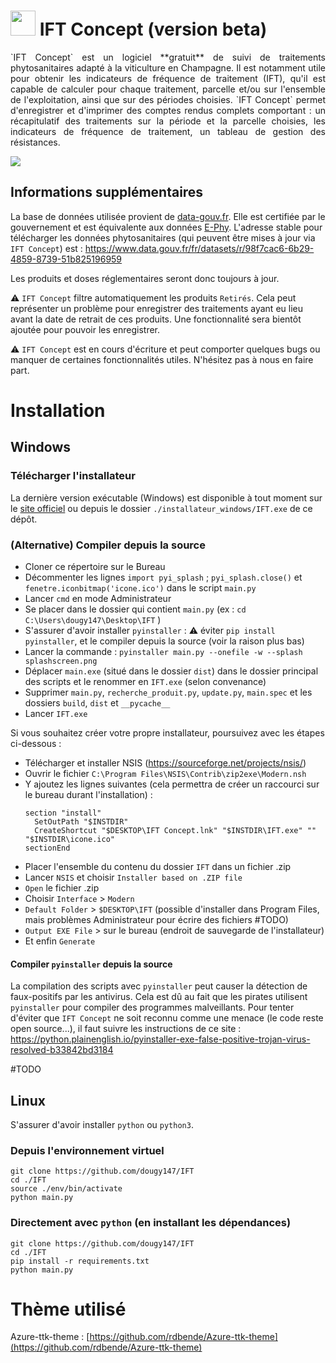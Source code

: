 # <img src="icone.ico" width='40px'> IFT Concept (version beta)

<div style="text-align: justify">
`IFT Concept` est un logiciel **gratuit** de suivi de traitements phytosanitaires adapté à la viticulture en Champagne.
Il est notamment utile pour obtenir les indicateurs de fréquence de traitement (IFT), qu'il est capable de calculer pour chaque traitement, parcelle et/ou sur l'ensemble de l'exploitation, ainsi que sur des périodes choisies.
`IFT Concept` permet d'enregistrer et d'imprimer des comptes rendus complets comportant : un récapitulatif des traitements sur la période et la parcelle choisies, les indicateurs de fréquence de traitement, un tableau de gestion des résistances.

![](iftconcept.gif)
</div>

## Informations supplémentaires

La base de données utilisée provient de [data-gouv.fr](https://www.data.gouv.fr/fr/datasets/donnees-ouvertes-du-catalogue-e-phy-des-produits-phytopharmaceutiques-matieres-fertilisantes-et-supports-de-culture-adjuvants-produits-mixtes-et-melanges/).
Elle est certifiée par le gouvernement et est équivalente aux données [E-Phy](https://ephy.anses.fr).
L'adresse stable pour télécharger les données phytosanitaires (qui peuvent être mises à jour via `IFT Concept`) est :
https://www.data.gouv.fr/fr/datasets/r/98f7cac6-6b29-4859-8739-51b825196959

Les produits et doses réglementaires seront donc toujours à jour.

⚠️ `IFT Concept` filtre automatiquement les produits `Retirés`. Cela peut représenter un problème pour enregistrer des traitements ayant eu lieu avant la date de retrait de ces produits. Une fonctionnalité sera bientôt ajoutée pour pouvoir les enregistrer.

⚠️ `IFT Concept` est en cours d'écriture et peut comporter quelques bugs ou manquer de certaines fonctionnalités utiles. N'hésitez pas à nous en faire part.


# Installation

## Windows

### Télécharger l'installateur

La dernière version exécutable (Windows) est disponible à tout moment sur le [site officiel](https://iftconcept.fr) ou depuis le dossier `./installateur_windows/IFT.exe` de ce dépôt.

### (Alternative) Compiler depuis la source

- Cloner ce répertoire sur le Bureau
- Décommenter les lignes `import pyi_splash` ; `pyi_splash.close()` et `fenetre.iconbitmap('icone.ico')` dans le script `main.py`
- Lancer `cmd` en mode Administrateur
- Se placer dans le dossier qui contient `main.py` (ex : `cd C:\Users\dougy147\Desktop\IFT` )
- S'assurer d'avoir installer `pyinstaller` : ⚠ éviter `pip install pyinstaller`, et le compiler depuis la source (voir la raison plus bas)
- Lancer la commande : `pyinstaller main.py --onefile -w --splash splashscreen.png`
- Déplacer `main.exe` (situé dans le dossier `dist`) dans le dossier principal des scripts et le renommer en `IFT.exe` (selon convenance)
- Supprimer `main.py`, `recherche_produit.py`, `update.py`, `main.spec` et les dossiers `build`, `dist` et `__pycache__`
- Lancer `IFT.exe`

Si vous souhaitez créer votre propre installateur, poursuivez avec les étapes ci-dessous :

- Télécharger et installer NSIS (https://sourceforge.net/projects/nsis/)
- Ouvrir le fichier `C:\Program Files\NSIS\Contrib\zip2exe\Modern.nsh`
- Y ajoutez les lignes suivantes (cela permettra de créer un raccourci sur le bureau durant l'installation) :
  ```
  section "install"
  	SetOutPath "$INSTDIR"
  	CreateShortcut "$DESKTOP\IFT Concept.lnk" "$INSTDIR\IFT.exe" "" "$INSTDIR\icone.ico"
  sectionEnd
  ```
- Placer l'ensemble du contenu du dossier `IFT` dans un fichier .zip
- Lancer `NSIS` et choisir `Installer based on .ZIP file`
- `Open` le fichier .zip
- Choisir `Interface` > `Modern`
- `Default Folder` > `$DESKTOP\IFT` (possible d'installer dans Program Files, mais problèmes Administrateur pour écrire des fichiers #TODO)
- `Output EXE File` > sur le bureau (endroit de sauvegarde de l'installateur)
- Et enfin `Generate`


#### Compiler `pyinstaller` depuis la source

La compilation des scripts avec `pyinstaller` peut causer la détection de faux-positifs par les antivirus.
Cela est dû au fait que les pirates utilisent `pyinstaller` pour compiler des programmes malveillants.
Pour tenter d'éviter que `IFT Concept` ne soit reconnu comme une menace (le code reste open source...), il faut suivre les instructions de ce site : https://python.plainenglish.io/pyinstaller-exe-false-positive-trojan-virus-resolved-b33842bd3184

#TODO

## Linux

S'assurer d'avoir installer `python` ou `python3`.

### Depuis l'environnement virtuel

```
git clone https://github.com/dougy147/IFT
cd ./IFT
source ./env/bin/activate
python main.py
```

### Directement avec `python` (en installant les dépendances)

```
git clone https://github.com/dougy147/IFT
cd ./IFT
pip install -r requirements.txt
python main.py
```


# Thème utilisé

Azure-ttk-theme : [https://github.com/rdbende/Azure-ttk-theme](https://github.com/rdbende/Azure-ttk-theme)
